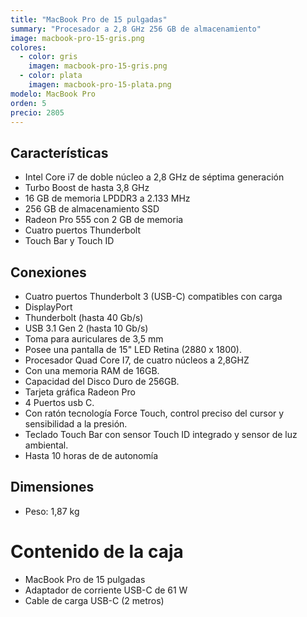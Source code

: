 ```yaml
---
title: "MacBook Pro de 15 pulgadas"
summary: "Procesador a 2,8 GHz 256 GB de almacenamiento"
image: macbook-pro-15-gris.png
colores:
  - color: gris
    imagen: macbook-pro-15-gris.png
  - color: plata
    imagen: macbook-pro-15-plata.png
modelo: MacBook Pro
orden: 5
precio: 2805
---
```


## Características

  - Intel Core i7 de doble núcleo a 2,8 GHz de séptima generación
  - Turbo Boost de hasta 3,8 GHz
  - 16 GB de memoria LPDDR3 a 2.133 MHz
  - 256 GB de almacenamiento SSD
  - Radeon Pro 555 con 2 GB de memoria
  - Cuatro puertos Thunderbolt
  - Touch Bar y Touch ID

## Conexiones

  - Cuatro puertos Thunderbolt 3 (USB-C) compatibles con carga
  - DisplayPort
  - Thunderbolt (hasta 40 Gb/s)
  - USB 3.1 Gen 2 (hasta 10 Gb/s)
  - Toma para auriculares de 3,5 mm
  - Posee una pantalla de 15" LED Retina (2880 x 1800).
  - Procesador Quad Core I7, de cuatro núcleos a 2,8GHZ
  - Con una memoria RAM de 16GB.
  - Capacidad del Disco Duro de 256GB.
  - Tarjeta gráfica Radeon Pro  
  - 4 Puertos usb C.
  - Con ratón tecnología Force Touch, control preciso del cursor y sensibilidad a la presión.
  - Teclado Touch Bar con sensor Touch ID integrado y sensor de luz ambiental.
  - Hasta 10 horas de de autonomía

## Dimensiones

  - Peso: 1,87 kg

# Contenido de la caja

  - MacBook Pro de 15 pulgadas
  - Adaptador de corriente USB-C de 61 W
  - Cable de carga USB-C (2 metros)
